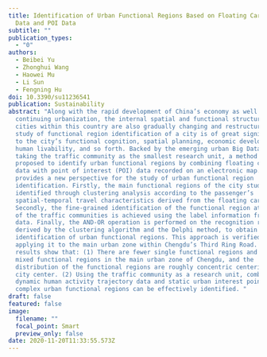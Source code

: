 ```yaml
---
title: Identification of Urban Functional Regions Based on Floating Car Track
  Data and POI Data
subtitle: ""
publication_types:
  - "0"
authors:
  - Beibei Yu
  - Zhonghui Wang
  - Haowei Mu
  - Li Sun
  - Fengning Hu
doi: 10.3390/su11236541
publication: Sustainability
abstract: "Along with the rapid development of China’s economy as well as the
  continuing urbanization, the internal spatial and functional structures of
  cities within this country are also gradually changing and restructuring. The
  study of functional region identification of a city is of great significance
  to the city’s functional cognition, spatial planning, economic development,
  human livability, and so forth. Backed by the emerging urban Big Data, and
  taking the traffic community as the smallest research unit, a method is
  proposed to identify urban functional regions by combining floating car track
  data with point of interest (POI) data recorded on an electronic map. It
  provides a new perspective for the study of urban functional region
  identification. Firstly, the main functional regions of the city studied are
  identified through clustering analysis according to the passenger’s
  spatial-temporal travel characteristics derived from the floating car data.
  Secondly, the fine-grained identification of the functional region attributes
  of the traffic communities is achieved using the label information from POI
  data. Finally, the AND-OR operation is performed on the recognition results
  derived by the clustering algorithm and the Delphi method, to obtain the
  identification of urban functional regions. This approach is verified by
  applying it to the main urban zone within Chengdu’s Third Ring Road. The
  results show that: (1) There are fewer single functional regions and more
  mixed functional regions in the main urban zone of Chengdu, and the
  distribution of the functional regions are roughly concentric centering in the
  city center. (2) Using the traffic community as a research unit, combined with
  dynamic human activity trajectory data and static urban interest point data,
  complex urban functional regions can be effectively identified. "
draft: false
featured: false
image:
  filename: ""
  focal_point: Smart
  preview_only: false
date: 2020-11-20T11:33:55.573Z
---
```

